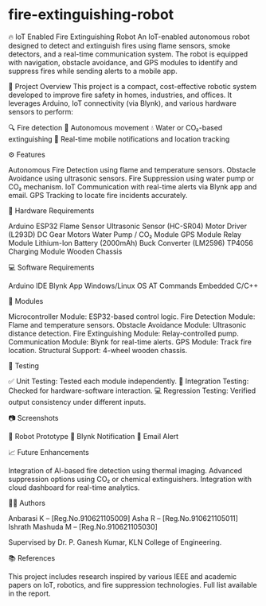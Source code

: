 # fire-extinguishing-robot
🔥 IoT Enabled Fire Extinguishing Robot
An IoT-enabled autonomous robot designed to detect and extinguish fires using flame sensors, smoke detectors, and a real-time communication system. The robot is equipped with navigation, obstacle avoidance, and GPS modules to identify and suppress fires while sending alerts to a mobile app.

📌 Project Overview
This project is a compact, cost-effective robotic system developed to improve fire safety in homes, industries, and offices. It leverages Arduino, IoT connectivity (via Blynk), and various hardware sensors to perform:

🔍 Fire detection
🚒 Autonomous movement
💧 Water or CO₂-based extinguishing
📡 Real-time mobile notifications and location tracking

⚙️ Features

Autonomous Fire Detection using flame and temperature sensors.
Obstacle Avoidance using ultrasonic sensors.
Fire Suppression using water pump or CO₂ mechanism.
IoT Communication with real-time alerts via Blynk app and email.
GPS Tracking to locate fire incidents accurately.

🧰 Hardware Requirements

Arduino ESP32
Flame Sensor
Ultrasonic Sensor (HC-SR04)
Motor Driver (L293D)
DC Gear Motors
Water Pump / CO₂ Module
GPS Module
Relay Module
Lithium-Ion Battery (2000mAh)
Buck Converter (LM2596)
TP4056 Charging Module
Wooden Chassis

💻 Software Requirements

Arduino IDE
Blynk App
Windows/Linux OS
AT Commands
Embedded C/C++

🧠 Modules

Microcontroller Module: ESP32-based control logic.
Fire Detection Module: Flame and temperature sensors.
Obstacle Avoidance Module: Ultrasonic distance detection.
Fire Extinguishing Module: Relay-controlled pump.
Communication Module: Blynk for real-time alerts.
GPS Module: Track fire location.
Structural Support: 4-wheel wooden chassis.

🧪 Testing

✅ Unit Testing: Tested each module independently.
🔁 Integration Testing: Checked for hardware-software interaction.
💻 Regression Testing: Verified output consistency under different inputs.

📷 Screenshots

🔧 Robot Prototype	🔔 Blynk Notification	📩 Email Alert

📈 Future Enhancements

Integration of AI-based fire detection using thermal imaging.
Advanced suppression options using CO₂ or chemical extinguishers.
Integration with cloud dashboard for real-time analytics.

👩‍💻 Authors

Anbarasi K – [Reg.No.910621105009]
Asha R – [Reg.No.910621105011]
Ishrath Mashuda M – [Reg.No.910621105030]

Supervised by Dr. P. Ganesh Kumar, KLN College of Engineering.

📚 References

This project includes research inspired by various IEEE and academic papers on IoT, robotics, and fire suppression technologies. Full list available in the report.
